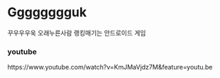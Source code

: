 # Gggggggguk
꾸우우우욱 오래누른사람 랭킹매기는 안드로이드 게임

<h3>youtube</h3>
https://www.youtube.com/watch?v=KmJMaVjdz7M&feature=youtu.be
